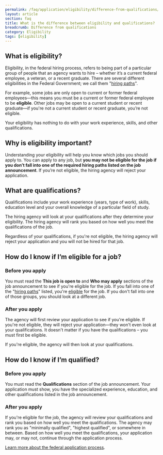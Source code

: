 ```yaml
---
permalink: /faq/application/eligibility/difference-from-qualifications/
layout: article
section: faq
title: What is the difference between eligibility and qualifications?
breadcrumb: Difference from qualifications
category: Eligibility
tags: [eligibility]
---
```


## What is eligibility?

Eligibility, in the federal hiring process, refers to being part of a particular group of people that an agency wants to hire – whether it’s a current federal employee, a veteran, or a recent graduate. There are several different eligibilities in the Federal Government; we call them "[hiring paths](../../../../working-in-government/unique-hiring-paths/)".

For example, some jobs are only open to current or former federal employees—this means you must be a current or former federal employee to be **eligible**. Other jobs may be open to a current student or recent graduate—if you're not a current student or recent graduate, you’re not eligible.

Your eligibility has nothing to do with your work experience, skills, and other qualifications.

## Why is eligibility important?

Understanding your eligibility will help you know which jobs you should apply to. You can apply to any job, but **you may not be eligible for the job if you don’t fall into one of the required hiring paths listed on the job announcement**. If you’re not eligible, the hiring agency will reject your application.  

## What are qualifications?

Qualifications include your work experience (years, type of work), skills, education level and your overall knowledge of a particular field of study.

The hiring agency will look at your qualifications after they determine your eligibility. The hiring agency will rank you based on how well you meet the qualifications of the job.

Regardless of your qualifications, if you're not eligible, the hiring agency will reject your application and you will not be hired for that job.

## How do I know if I’m eligible for a job?

### Before you apply

You must read the **This job is open to** and **Who may apply** sections of the job announcement to see if you're eligible for the job. If you fall into one of the "[hiring paths](../../../../working-in-government/unique-hiring-paths/)" listed, you're [eligible](../) for the job. If you don't fall into one of those groups, you should look at a different job.

### After you apply

The agency will first review your application to see if you're eligible. If you're not eligible, they will reject your application—they won't even look at your qualifications. It doesn't matter if you have the qualifications – you must first be eligible.

If you're eligible, the agency will then look at your qualifications.

## How do I know if I’m qualified?

### Before you apply

You must read the **Qualifications** section of the job announcement. Your application must show, you have the specialized experience, education, and other qualifications listed in the job announcement.  

### After you apply

If you're eligible for the job, the agency will review your qualifications and rank you based on how well you meet the qualifications. The agency may rank you as "minimally qualified", "highest qualified", or somewhere in between. Based on how well you meet the qualifications, your application may, or may not, continue through the application process.

[Learn more about the federal application process](../../process/).
